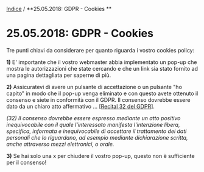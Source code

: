 [Indice](index.html) / **25.05.2018: GDPR - Cookies **

# 25.05.2018: GDPR - Cookies 

Tre punti chiavi da considerare per quanto riguarda i vostro cookies policy:

**1)** E' importante che il vostro webmaster abbia implementato un pop-up che mostra le autorizzazioni che state cercando e che un link sia stato fornito ad una pagina dettagliata per saperne di più.

**2)** Assicuratevi di avere un pulsante di accettazione o un pulsante "ho capito" in modo che il pop-up venga eliminato e con questo avete ottenuto il consenso e siete in conformità con il GDPR. Il consenso dovrebbe essere dato da un chiaro atto affermativo ... [[Recital 32 del GDPR](http://eur-lex.europa.eu/legal-content/IT/TXT/PDF/?uri=CELEX:32016R0679&from=IT)].

*(32) Il consenso dovrebbe essere espresso mediante un atto positivo inequivocabile con il quale l'interessato manifesta l'intenzione libera, specifica, informata e inequivocabile di accettare il trattamento dei dati personali che lo riguardano, ad esempio mediante dichiarazione scritta, anche attraverso mezzi elettronici, o orale.*

**3)** Se hai solo una x per chiudere il vostro pop-up, questo non è sufficiente per il consenso!
